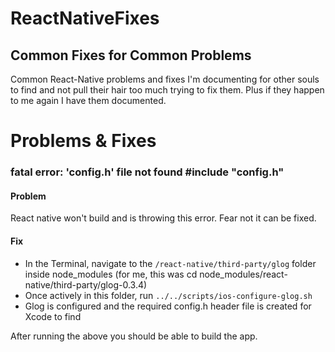 # ReactNativeFixes
## Common Fixes for Common Problems

Common React-Native problems and fixes I'm documenting for other souls to find and not pull their hair too much trying to fix them. Plus if they happen to me again I have them documented.

# Problems & Fixes

### **fatal error: 'config.h' file not found #include "config.h"**


#### Problem

React native won't build and is throwing this error. Fear not it can be fixed.

#### Fix

* In the Terminal, navigate to the ```/react-native/third-party/glog``` folder inside node_modules (for me, this was cd node_modules/react-native/third-party/glog-0.3.4)
* Once actively in this folder, run ```../../scripts/ios-configure-glog.sh```
* Glog is configured and the required config.h header file is created for Xcode to find

After running the above you should be able to build the app.